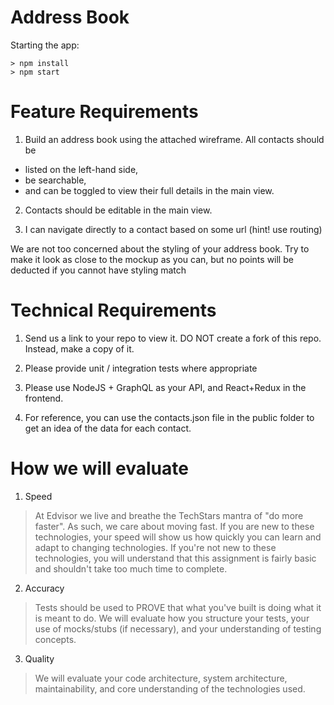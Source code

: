 # Address Book

Starting the app:
```
> npm install
> npm start
```

# Feature Requirements

1. Build an address book using the attached wireframe. All contacts should be
- listed on the left-hand side,
- be searchable,
- and can be toggled to view their full details in the main view.

2. Contacts should be editable in the main view.

3. I can navigate directly to a contact based on some url (hint! use routing)

We are not too concerned about the styling of your address book. Try to make it look as close to the mockup as you can, but no points will be deducted if you cannot have styling match

# Technical Requirements

1. Send us a link to your repo to view it. DO NOT create a fork of this repo. Instead, make a copy of it.

2. Please provide unit / integration tests where appropriate

3. Please use NodeJS + GraphQL as your API, and React+Redux in the frontend.

4. For reference, you can use the contacts.json file in the public folder to get an idea of the data for each contact.

# How we will evaluate

1. Speed
> At Edvisor we live and breathe the TechStars mantra of "do more faster". As such, we care about moving fast. If you are new to these technologies, your speed will show us how quickly you can learn and adapt to changing technologies. If you're not new to these technologies, you will understand that this assignment is fairly basic and shouldn't take too much time to complete.

2. Accuracy
> Tests should be used to PROVE that what you've built is doing what it is meant to do. We will evaluate how you structure your tests, your use of mocks/stubs (if necessary), and your understanding of testing concepts.

3. Quality
> We will evaluate your code architecture, system architecture, maintainability, and core understanding of the technologies used.
